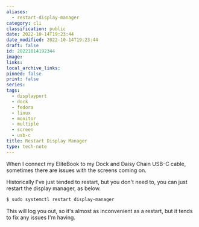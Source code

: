 ```yaml
---
aliases:
  - restart-display-manager
category: cli
classification: public
date: 2022-10-14T19:23:44
date_modified: 2022-10-14T19:23:44
draft: false
id: 20221014192344
image: 
links: 
local_archive_links: 
pinned: false
print: false
series: 
tags:
  - displayport
  - dock
  - fedora
  - linux
  - monitor
  - multiple
  - screen
  - usb-c
title: Restart Display Manager
type: tech-note
---
```


When I connect my EliteBook to my Dock and Daisy Chain USB-C cable, sometimes there are issues with the screens coming on.

Historically I've just tended to restart, but you don't need to, you can just restart the display manager, as below.

```sh
$ sudo systemctl restart display-manager
```

This will log you out, so it's almost as inconvenient as a restart, but it tends to fix any issues I'm having.